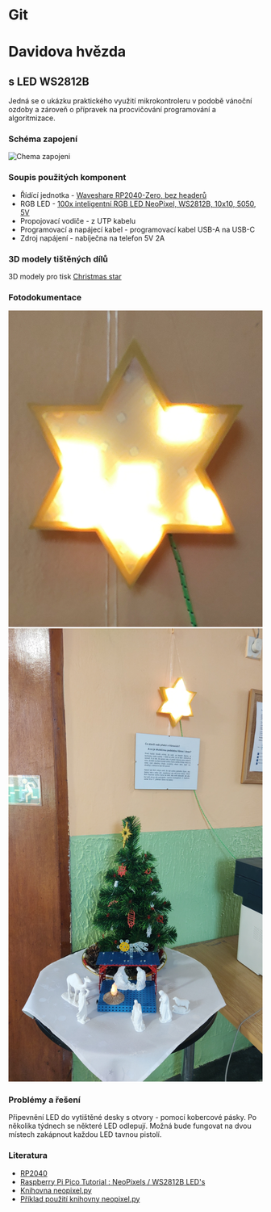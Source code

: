# Git
<h1>Davidova hvězda</h1>
<h2>s LED WS2812B</h2>
<p>Jedná se o ukázku praktického využití mikrokontroleru v podobě vánoční ozdoby a zároveň o přípravek na procvičování programování a algoritmizace.</p>

<h3>Schéma zapojení</h3>
<img src="" alt="Chema zapojeni" width="600">

<h3>Soupis použitých komponent</h3>
<ul>
  <li>Řídící jednotka - <a href="https://rpishop.cz/waveshare/4445-waveshare-rp2040-zero-pico-like-mcu-deska-zalozena-na-raspberry-pi-mcu-rp2040-mini-verze-bez-osazenych-headeru.html">Waveshare RP2040-Zero, bez headerů</a></li>
  <li>RGB LED - <a href="https://www.laskakit.cz/100x-inteligentni-rgb-led-neopixel--ws2812b--10x10--5050--5v/">100x inteligentní RGB LED NeoPixel, WS2812B, 10x10, 5050, 5V</a></li>
  <li>Propojovací vodiče - z UTP kabelu</li>
  <li>Programovací a napájecí kabel - programovací kabel USB-A na USB-C</li>
  <li>Zdroj napájení - nabíječna na telefon 5V 2A</li>
</ul>

<h3>3D modely tištěných dílů</h3>
<p>3D modely pro tisk <a href="https://www.printables.com/cs/model/339583-christmas-star">Christmas star</a></p>

<h3>Fotodokumentace</h3>
<img src="IMG_20221212_104202420_kopie.jpg" alt="Davidova hvězda" width="600">
<img src="IMG_20221212_104210208.jpg" alt="Vánoční výzdoba" width="600">

<h3>Problémy a řešení</h3>
<p>Připevnění LED do vytištěné desky s otvory - pomocí kobercové pásky. Po několika týdnech se některé LED odlepují. Možná bude fungovat na dvou místech zakápnout každou LED tavnou pistolí.</p>

<h3>Literatura</h3>
<ul>
  <li><a href="https://www.waveshare.com/wiki/RP2040-Zero ">RP2040</a></li>
  <li><a href="https://youtu.be/WpaXMcmwyeU">Raspberry Pi Pico Tutorial : NeoPixels / WS2812B LED's</a></li>
  <li><a href="https://github.com/blaz-r/pi_pico_neopixel/blob/main/neopixel.py">Knihovna neopixel.py</a></li>
  <li><a href="https://github.com/Guitarman9119/Raspberry-Pi-Pico-/blob/main/Neopixel/Example1.py">Příklad použití knihovny neopixel.py</a></li>
</ul>